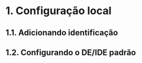# 1. Configuração local

## 1.1. Adicionando identificação


## 1.2. Configurando o DE/IDE padrão



